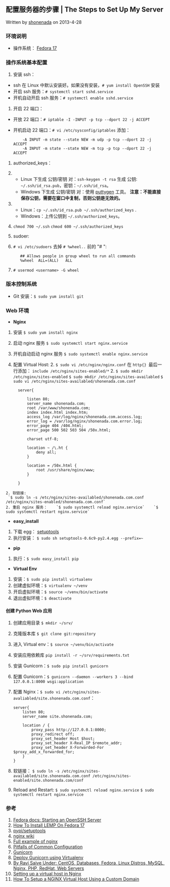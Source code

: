 ## 配置服务器的步骤 | The Steps to Set Up My Server

Written by [shonenada](http://shonenada.com) on 2013-4-28

### 环境说明

 * 操作系统： [Fedora 17](http://fedoraproject.org/)

### 操作系统基本配置

 1. 安装 ssh：
  * ssh 在 Linux 中默认安装好。如果没有安装，`# yum install OpenSSH` 安装
  * 开启 ssh 服务：`# systemctl start sshd.service`
  * 开机自动开启 ssh 服务：`# systemctl enable sshd.service`
 1. 开启 22 端口：
  * 开放 22 端口：`# iptable -I -INPUT -p tcp --dport 22 -j ACCEPT`
  * 开机启动 22 端口：`# vi /etc/sysconfig/iptables` 添加：

            -A INPUT -m state --state NEW -m udp -p tcp --dport 22 -j ACCEPT
            -A INPUT -m state --state NEW -m tcp -p tcp --dport 22 -j ACCEPT
 1. authorized_keys：
  2. 
     * Linux 下生成 公钥/密钥 对：`ssh-keygen -t rsa` 生成 公钥: `~/.ssh/id_rsa.pub`，密钥：`~/.ssh/id_rsa`。
     * Windows 下生成 公钥/密钥 对：使用 [puttygen](http://www.chiark.greenend.org.uk/~sgtatham/putty/download.html) 工具。 __注意：不能直接保存公钥，需要在窗口中复制，否则公钥是无效的。__
  2. 
     * Linux：`cp ~/.ssh/id_rsa.pub ~/.ssh/authorized_keys` .
     * Windows：上传公钥到 `~/.ssh/authorized_keys`。
  2. `chmod 700 ~/.ssh` `chmod 600 ~/.ssh/authorized_keys`  
 1. sudoer:
  2. `# vi /etc/sudoers` 去掉 `# %wheel..` 前的 "# ": 

            ## Allows people in group wheel to run all commands
            %wheel  ALL=(ALL)   ALL
  2. `# usermod <username> -G wheel`
 

### 版本控制系统
 * Git 安装：`$ sudo yum install git`

### Web 环境

  * **Nginx**
   1. 安装 `$ sudo yum install nginx`
   1. 启动 nginx 服务 `$ sudo systemctl start nginx.service`
   1. 开机自动启动 nginx 服务 `$ sudo systemctl enable nginx.service`
   1. 配置 Virtual Host:
    2. `$ sudo vi /etc/nginx/nginx.conf` 在 `http{} `最后一行添加： `include /etc/nginx/sites-enabled/*`
    2. `$ sudo mkdir /etc/nginx/sites-enabled`
       `$ sudo mkdir /etc/nginx/sites-availabled`
       `$ sudo vi /etc/nginx/sites-availabled/shonenada.com.conf`

            server{

                listen 80;
                server_name shonenada.com;
                root /var/www/shonenada.com;
                index index.html index.htm;
                access_log /var/log/nginx/shonenada.com.access.log;
                error_log = /var/log/nginx/shonenada.com.error.log;
                error_page 404 /404.html;
                error_page 500 502 503 504 /50x.html;

                charset utf-8;

                location ~ /\.ht {
                    deny all;
                }

                location = /50x.html {
                    root /usr/share/nginx/www;
                }

            }
    2. 软链接:
     `$ sudo ln -s /etc/nginx/sites-availabled/shonenada.com.conf /etc/nginx/sites-enabled/shonenada.com.conf`
    2. 重启 nginx 服务：    `$ sudo systemctl reload nginx.service`    `$ sudo systemctl restart nginx.service`

  * **easy_install**
   1. 下载 egg： [setuptools](https://pypi.python.org/packages/2.7/s/setuptools/setuptools-0.6c11-py2.7.egg#md5=fe1f997bc722265116870bc7919059ea)
   1. 执行安装： `$ sudo sh setuptools-0.6c9-py2.4.egg --prefix=~`
  * **pip**
   1. 执行：`$ sudo easy_install pip`
  * **Virtual Env**
   1. 安装：`$ sudo pip install virtualenv`
   1. 创建虚拟环境：`$ virtualenv ~/venv`
   1. 开启虚拟环境：`$ source ~/venv/bin/activate`
   1. 退出虚拟环境：`$ deactivate`


#### 创建 Python Web 应用

 1. 创建应用目录 `$ mkdir ~/srv/` 
 1. 克隆版本库 `$ git clone git:repository`
 1. 进入 Virtual env：`$ source ~/venv/bin/activate`
 1. 安装应用依赖库 `pip install -r ~/srv/requirements.txt`
 1. 安装 Gunicorn：`$ sudo pip install gunicorn`
 1. 配置 Gunicorn：`$ gunicorn --daemon --workers 3 --bind 127.0.0.1:8000 wsgi:application`
 1. 配置 Nginx：`$ sudo vi /etc/nginx/sites-avaliabled/site.shonenada.com.conf`：

        server{
            listen 80;
            server_name site.shonenada.com;

            location / {
                proxy_pass http://127.0.0.1:8000;
                proxy_redirect off;
                proxy_set_header Host $host;
                proxy_set_header X-Real_IP $remote_addr;
                proxy_set_header X-Forwarded-For $proxy_add_x_forwarded_for;
            }
        }
 1. 软链接： `$ sudo ln -s /etc/nginx/sites-availabled/site.shonenada.com.conf /etc/nginx/sites-enabled/site.shonenada.com/conf`
 1. Reload and Restart: `$ sudo systemctl reload nginx.service` `$ sudo systemctl restart nginx.service`

### 参考
 1. [Fedora docs: Starting an OpenSSH Server](http://docs.fedoraproject.org/en-US/Fedora/17/html/System_Administrators_Guide/s2-ssh-configuration-sshd.html)
 1. [How To Install LEMP On Fedora 17](http://www.unixmen.com/how-tio-install-lemp-on-fedora-17/)
 1. [pypi/setuptools](https://pypi.python.org/pypi/setuptools)
 1. [nginx wiki](http://wiki.nginx.org/)
 1. [Full example of nginx](http://wiki.nginx.org/FullExample)
 1. [Pitfalls of Common Configuration](http://wiki.nginx.org/Pitfalls)
 1. [Gunicorn](http://docs.gunicorn.org/en/latest/index.html)
 1. [Deploy Gunicorn using Virtualenv](http://docs.gunicorn.org/en/latest/deploy.html#using-virtualenv)
 1. [By Ravi Saive Under: CentOS, Databases, Fedora, Linux Distros, MySQL, Nginx, PHP, RedHat, Web Servers](http://www.tecmint.com/install-lemp-linux-nginx-mysql-php-on-rhel-centos-5-6-fedora-12-17/)
 1. [Setting up a virtual host in Nginx](http://gerardmcgarry.com/blog/setting-a-virtual-host-nginx)
 1. [How To Setup a NGINX Virtual Host Using a Custom Domain](http://www.farinspace.com/nginx-virtual-host/)